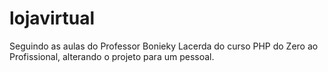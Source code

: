 # lojavirtual

Seguindo as aulas do Professor Bonieky Lacerda do curso PHP do Zero ao Profissional, alterando o projeto para um pessoal.
